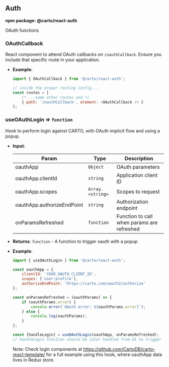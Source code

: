 ## Auth
**npm package: @carto/react-auth**

OAuth functions

### OAuthCallback

React component to attend OAuth callbacks on `/oauthCallback`. Ensure you include that specific route in your application.

- **Example**:

    ```js
    import { OAuthCallback } from '@carto/react-auth';

    // inside the proper routing config...
    const routes = [
        /* ...some other routes and */
        { path: '/oauthCallback', element: <OAuthCallback /> }  
    ];
    ```

### useOAuthLogin ⇒ <code>function</code>

Hook to perform login against CARTO, with OAuth implicit flow and using a popup.

- **Input**:

    | Param                      | Type                              | Description                                |
    | -------------------------- | --------------------------------- | ------------------------------------------ |
    | oauthApp                   | <code>Object</code>               | OAuth parameters                           |
    | oauthApp.clientId          | <code>string</code>               | Application client ID                      |
    | oauthApp.scopes            | <code>Array.&lt;string&gt;</code> | Scopes to request                          |
    | oauthApp.authorizeEndPoint | <code>string</code>               | Authorization endpoint                     |
    | onParamsRefreshed          | <code>function</code>             | Function to call when params are refreshed |

- **Returns**: <code>function</code> - A function to trigger oauth with a popup

- **Example**:

    ```js
    import { useOAuthLogin } from '@carto/react-auth';
    
    const oauthApp = {
        clientId: 'YOUR_OAUTH_CLIENT_ID',
        scopes: ['user:profile'],
        authorizeEndPoint: 'https://carto.com/oauth2/authorize'
    };

    const onParamsRefreshed = (oauthParams) => {
        if (oauthParams.error) {
            console.error(`OAuth error: ${oauthParams.error}`);
        } else {
            console.log(oauthParams);
        }
    };

    const [handleLogin] = useOAuthLogin(oauthApp, onParamsRefreshed);
    // handleLogin function should be later handled from UI to trigger the flow
    ```

    Note: Check login components at https://github.com/CartoDB/carto-react-template/ for a full example using this hook, where oauthApp data lives in Redux store.
